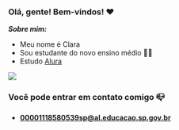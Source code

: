 ### Olá, gente! Bem-vindos! ❤️
**_Sobre mim:_**
- Meu nome é Clara 
- Sou estudante do novo ensino médio 👩‍🎓
- Estudo [Alura](https//:www.alura.com.br)

![](https://media1.tenor.com/m/HTrUfC6CIScAAAAC/cat-typing-cat-typing-fire.gif)

### Você pode entrar em contato comigo 📪
- **00001118580539sp@al.educacao.sp.gov.br**

  

 


